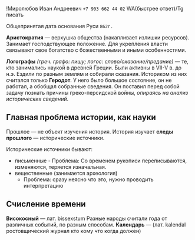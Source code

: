 !Миролюбов Иван Андреевич `+7 903 662 44 02` WA(быстрее ответ)/Tg писать 

Общепринятая дата основания Руси `862г.` 

**Аристократия** — верхушка общества (накапливает излишки ресурсов). Занимает господствующее положение. Для укрепления власти связывают свое богатство с божественными и иными особенностями.

**Логографы** _(греч. графо: пишу; логос: слово/сказание/предание)_ — те, кто занимались наукой в древней Греции. Были активны в VII-V в. до н.э. Ездили по разным землям и собирали сказания. Историком из них считался только **Геродот**.
У него было большое состояние, он не работал, а обобщал собранные сведения. Он поставил перед собой задачу познать причины греко-персидской войны, _опираясь на анализ исторических сведений_. 

## Главная проблема истории, как науки

Прошлое — не объект изучения история. История изучает **следы прошлого** — исторические источники.

Исторические источники бывают:
- письменные
	  - Проблема: Со временем рукописи переписываются, изменяются, теряется изначальная.
- вещественные (занимается археология)
  - Проблема: сразу неясно что это, нужно проводить интерпретацию

## Счисление времени

**Високосный** — лат. bissexstum
Разные народы считали года от различных событий, по разным способам.
**Календарь** — (лат. kalendal ростовщический журнал кто кому что когда должен)

